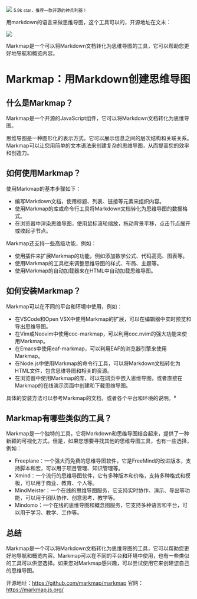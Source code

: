 <img src="/assets/image/240114-markdown-思维导图-1.png" style="max-width: 70%; height: auto;">
<small>5.9k star，推荐一款开源的神兵利器！</small>


用markdown的语言来做思维导图，这个工具可以的，开源地址在文末：

![](/assets/image/240114-markdown-思维导图-1.png)

Markmap是一个可以将Markdown文档转化为思维导图的工具，它可以帮助您更好地导航和概览内容。

# Markmap：用Markdown创建思维导图

## 什么是Markmap？

Markmap是一个开源的JavaScript组件，它可以将Markdown文档转化为思维导图。

思维导图是一种图形化的表示方式，它可以展示信息之间的层次结构和关联关系。Markmap可以让您用简单的文本语法来创建复杂的思维导图，从而提高您的效率和创造力。

## 如何使用Markmap？

使用Markmap的基本步骤如下：

- 编写Markdown文档，使用标题、列表、链接等元素来组织内容。
- 使用Markmap的库或命令行工具将Markdown文档转化为思维导图的数据格式。
- 在浏览器中渲染思维导图，使用鼠标滚轮缩放，拖动背景平移，点击节点展开或收起子节点。

Markmap还支持一些高级功能，例如：

- 使用插件来扩展Markmap的功能，例如添加数学公式、代码高亮、图表等。
- 使用Markmap的工具栏来调整思维导图的样式、布局、主题等。
- 使用Markmap的自动加载器来在HTML中自动加载思维导图。

## 如何安装Markmap？

Markmap可以在不同的平台和环境中使用，例如：

- 在VSCode和Open VSX中使用Markmap的扩展，可以在编辑器中实时预览和导出思维导图。
- 在Vim或Neovim中使用coc-markmap，可以利用coc.nvim的强大功能来使用Markmap。
- 在Emacs中使用eaf-markmap，可以利用EAF的浏览器引擎来使用Markmap。
- 在Node.js中使用Markmap的命令行工具，可以将Markdown文档转化为HTML文件，包含思维导图和相关的资源。
- 在浏览器中使用Markmap的库，可以在网页中嵌入思维导图，或者直接在Markmap的在线演示页面中创建和下载思维导图。

具体的安装方法可以参考Markmap的文档，或者各个平台和环境的说明。⁸

## Markmap有哪些类似的工具？

Markmap是一个独特的工具，它将Markdown和思维导图结合起来，提供了一种新颖的可视化方式。但是，如果您想要寻找其他的思维导图工具，也有一些选择，例如：

- Freeplane：一个强大而免费的思维导图软件，它是FreeMind的改进版本，支持脚本和宏，可以用于项目管理、知识管理等。
- Xmind：一个流行的思维导图软件，它有多种版本和价格，支持多种格式和模板，可以用于商业、教育、个人等。
- MindMeister：一个在线的思维导图服务，它支持实时协作、演示、导出等功能，可以用于团队协作、创意思考、教学等。
- Mindomo：一个在线的思维导图和概念图服务，它支持多种语言和平台，可以用于学习、教学、工作等。

## 总结

Markmap是一个可以将Markdown文档转化为思维导图的工具，它可以帮助您更好地导航和概览内容。Markmap可以在不同的平台和环境中使用，也有一些类似的工具可以供您选择。如果您对Markmap感兴趣，可以尝试使用它来创建您自己的思维导图。




开源地址：https://github.com/markmap/markmap
官网：https://markmap.js.org/